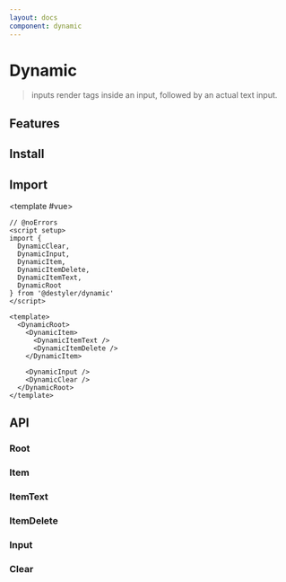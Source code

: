 ```yaml
---
layout: docs
component: dynamic
---
```


# Dynamic

> inputs render tags inside an input, followed by an actual text input.

<Preview name="dynamic" />

## Features

<Features :lists="[
  'Can be controlled or uncontrolled.',
  'Full keyboard navigation.',
  'Limit the number of tags.',
  'Accept value from clipboard.',
  'Clear button to reset all tags values.',
]" />

## Install

<CodeGroupPackage name="@destyler/dynamic" />

## Import

<CodePreview :tabs="[
  {value: 'vue', label: 'index.vue', icon: 'vscode-icons:file-type-vue'}
]">

<template #vue>

```vue twoslash
// @noErrors
<script setup>
import {
  DynamicClear,
  DynamicInput,
  DynamicItem,
  DynamicItemDelete,
  DynamicItemText,
  DynamicRoot
} from '@destyler/dynamic'
</script>

<template>
  <DynamicRoot>
    <DynamicItem>
      <DynamicItemText />
      <DynamicItemDelete />
    </DynamicItem>

    <DynamicInput />
    <DynamicClear />
  </DynamicRoot>
</template>
```

</template>

</CodePreview>

## API

### Root

<!--@include: ../../packages/components/dynamic/.docs/root.md-->

<Attribute
  :value="[
    {
      name: '[data-focused]',
      value:`Present when focus on input`
    },
    {
      name: '[data-invalid]',
      value:`Present when input value is invalid`
    },
    {
      name:'[data-disabled]',
      value:'Present when disabled'
    }
  ]"
/>

### Item

<!--@include: ../../packages/components/dynamic/.docs/item.md-->

<Attribute
  :value="[
    {
      name: '[data-state]',
      value:`\'active\' | \'inactive\'`
    },
    {
      name:'[data-disabled]',
      value:'Present when disabled'
    }
  ]"
/>

### ItemText

<!--@include: ../../packages/components/dynamic/.docs/itemText.md-->

### ItemDelete

<!--@include: ../../packages/components/dynamic/.docs/itemDelete.md-->

<Attribute
  :value="[
    {
      name: '[data-state]',
      value:`\'active\' | \'inactive\'`
    },
    {
      name:'[data-disabled]',
      value:'Present when disabled'
    }
  ]"
/>

### Input

<!--@include: ../../packages/components/dynamic/.docs/input.md-->

<Attribute
  :value="[
    {
      name:'[data-invalid]',
      value:'Present when input value is invalid'
    }
  ]"
/>

### Clear

<!--@include: ../../packages/components/dynamic/.docs/clear.md-->

<Attribute
  :value="[
    {
      name:'[data-disabled]',
      value:'Present when disabled'
    }
  ]"
/>
